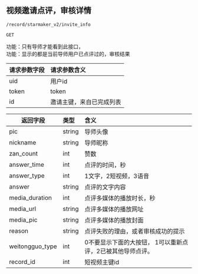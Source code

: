 
## 视频邀请点评，审核详情

~~~
/record/starmaker_v2/invite_info
~~~
~~~
GET
~~~


功能：只有导师才能看到此接口，  
功能：显示的都是当前导师用户已点评过的，审核结果


| 请求参数字段        | 请求参数含义  |
| -------- |:------|
|uid|用户id|
|token| token |
|id | 邀请主键，来自已完成列表 |




| 返回字段        | 类型 |含义  |
| -------- |:------|:------|
| pic  | string | 导师头像 |
| nickname  | string | 导师昵称 |
| zan_count  | int | 赞数 |
| answer_time  | int | 点评的时间，秒 |
| answer_type  | int | 1文字，2短视频，3语音 |
| answer  | string | 点评的文字内容 |
| media_duration  | int | 点评多媒体的播放时长，秒 |
| media_url  | string | 点评多媒体的播放网址 |
| media_pic  | string | 点评多媒体的播放封面 |
| reason  | string | 点评失败的理由，或者审核成功的提示 |
| weitongguo_type  | int | 0不要显示下面的大按钮， 1可以重新点评，2已被其他导师点评。 |
| record_id  | int | 短视频主键id |








